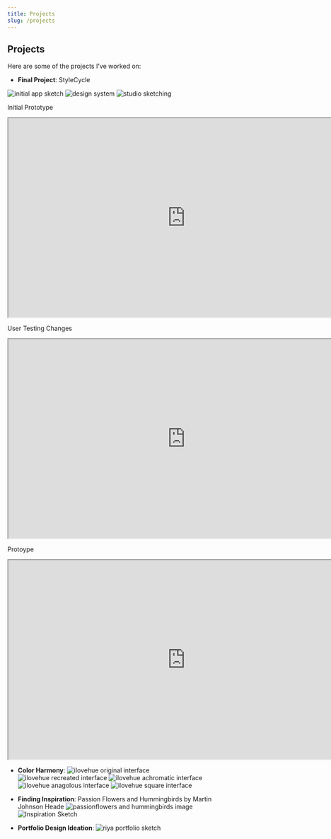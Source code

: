 ```yaml
---
title: Projects
slug: /projects
---
```



## Projects

Here are some of the projects I've worked on:

- **Final Project**: StyleCycle

![initial app sketch](../../docs/assets/sketch.png)
![design system](../../docs/assets/design_sys.png)
![studio sketching](../../docs/assets/studio_sketch.jpg)

Initial Prototype
<iframe style={{border: "1px solid rgba(0, 0, 0, 0.1)"}} width="800" height="450" src="https://embed.figma.com/design/UK9uUpAhDIBDZ92RVxjQA3/Final-Project-Design-System?node-id=0-1&embed-host=share" allowfullscreen></iframe>

User Testing Changes
<iframe style={{border: "1px solid rgba(0, 0, 0, 0.1);"}} width="800" height="450" src="https://embed.figma.com/design/vMADeAuVf2QUHi2hdHYOT4/Final-Project-Design-System-(Copy)-(Copy)?node-id=0-1&embed-host=share" allowfullscreen></iframe>

Protoype
<iframe style={{border: "1px solid rgba(0, 0, 0, 0.1);"}} width="800" height="450" src="https://embed.figma.com/proto/vMADeAuVf2QUHi2hdHYOT4/Final-Project-Design-System-(Copy)-(Copy)?node-id=37-2&node-type=canvas&scaling=min-zoom&content-scaling=fixed&page-id=0%3A1&starting-point-node-id=37%3A2&show-proto-sidebar=1&embed-host=share" allowfullscreen></iframe>

- **Color Harmony**:
![ilovehue original interface](../../docs/assets/ilovehue-og.png)
![ilovehue recreated interface](../../docs/assets/ilovehue-recreation.png)
![ilovehue achromatic interface](../../docs/assets/ilovehue-achromatic.png)
![ilovehue anagolous interface](../../docs/assets/ilovehue-anagolous.png)
![ilovehue square interface](../../docs/assets/ilovehue-square.png)

- **Finding Inspiration**:
Passion Flowers and Hummingbirds by Martin Johnson Heade
![passionflowers and hummingbirds image](../../docs/assets/passionflowers-hummingbirds.jpeg)
![Inspiration Sketch](../../docs/assets/finding-inspo-sketch.jpeg)

- **Portfolio Design Ideation**:
 ![riya portfolio sketch](../../docs/assets/riya-ui-portfolio-sketch.png)
